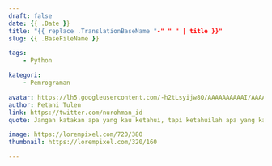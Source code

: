 ```yaml
---
draft: false
date: {{ .Date }}
title: "{{ replace .TranslationBaseName "-" " " | title }}"
slug: {{ .BaseFileName }}

tags:
    - Python

kategori:
    - Pemrograman

avatar: https://lh5.googleusercontent.com/-h2tLsyijw8Q/AAAAAAAAAAI/AAAAAAAACys/WBpjN_34z3o/s32-c/photo.jpg
author: Petani Tulen
link: https://twitter.com/nurohman_id
quote: Jangan katakan apa yang kau ketahui, tapi ketahuilah apa yang kau katakan

image: https://lorempixel.com/720/380
thumbnail: https://lorempixel.com/320/160

---
```



<!--more-->
